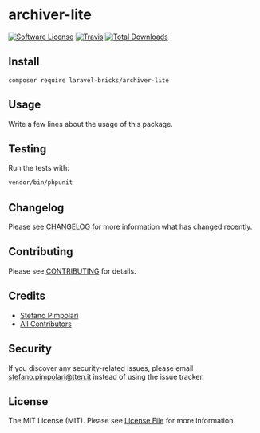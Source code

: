 # archiver-lite

[![Software License](https://img.shields.io/badge/license-MIT-brightgreen.svg?style=flat-square)](LICENSE.md)
[![Travis](https://img.shields.io/travis/laravel-bricks/archiver-lite.svg?style=flat-square)]()
[![Total Downloads](https://img.shields.io/packagist/dt/laravel-bricks/archiver-lite.svg?style=flat-square)](https://packagist.org/packages/laravel-bricks/archiver-lite)

## Install
`composer require laravel-bricks/archiver-lite`

## Usage
Write a few lines about the usage of this package.

## Testing
Run the tests with:

``` bash
vendor/bin/phpunit
```

## Changelog
Please see [CHANGELOG](CHANGELOG.md) for more information what has changed recently.

## Contributing
Please see [CONTRIBUTING](CONTRIBUTING.md) for details.

## Credits

- [Stefano Pimpolari](https://www.ttemptation.it/gitlab/spimpolari)
- [All Contributors](https://www.ttemptation.it/gitlab/ttemptation/laravel-laravel-bricks/archiver-lite/activity)

## Security
If you discover any security-related issues, please email stefano.pimpolari@tten.it instead of using the issue tracker.

## License
The MIT License (MIT). Please see [License File](/LICENSE.md) for more information.
